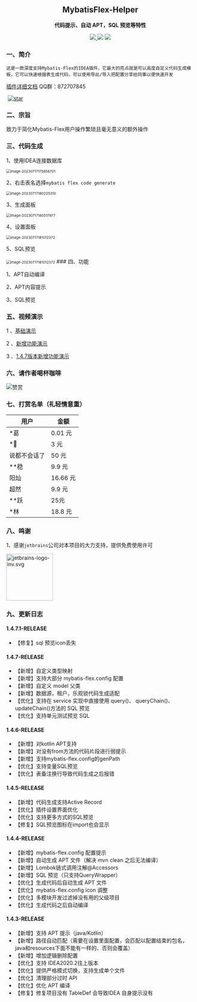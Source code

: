 
<h2 align="center">MybatisFlex-Helper</h2>

<p align="center">
	<strong>代码提示、自动 APT，SQL 预览等特性</strong>
</p>

<p align="center">
    <a href="http://www.apache.org/licenses/LICENSE-2.0.html" target="_blank">
        <img src="http://img.shields.io/:license-apache-brightgreen.svg" >
    </a>
    <a>
        <img src="https://img.shields.io/badge/JDK-1.8+-green.svg" >
    </a>
    <a>
        <img src="https://img.shields.io/badge/IDEA-2020.2+-green.svg" >
    </a>
</p>

### 一、简介

`这是一款深度支持Mybatis-Flex的IDEA插件，它最大的亮点就是可以高度自定义代码生成模板，它可以快速根据表生成代码，可以使用导出/导入把配置分享给同事以便快速开发`

[插件详细文档](http://blog.bigtian.club/guide/mybatisFlex_Helper/) 									QQ群：872707845

​																						 [![star](./docs/assets/star.svg)](https://gitee.com/djxchi/mybatis-flex-code-gen/stargazers)

### 二、宗旨

致力于简化Mybatis-Flex用户操作繁琐且毫无意义的额外操作

### 三、代码生成

1、使用IDEA连接数据库

<img src="./docs/assets/image-20230717175856701.png" alt="image-20230717175856701" style="zoom:67%;" />

2、右击表名选择`mybatis flex code generate`

<img src="./docs/assets/image-20230717180225310.png" alt="image-20230717180225310" style="zoom:67%;" />

3、生成面板

<img src="./docs/assets/image-20230717180517977.png" alt="image-20230717180517977" style="zoom:67%;" />

4、设置面板

<img src="./docs/assets/image-20230717181012372.png" alt="image-20230717181012372" style="zoom:67%;" />

5、SQL预览

<img src="./docs/assets/img.png" alt="image-20230717181012372" style="zoom:67%;" />
### 四、功能

1、APT自动编译

2、APT内容提示

3、SQL预览

### 五、视频演示

1 、[基础演示](https://www.bilibili.com/video/BV1yV411g7Yd/?vd_source=b6f434af852a6a39fcd34fc2de5cf431)

2 、[新增功能演示](https://www.bilibili.com/video/BV1hj411d7Rq/?vd_source=b6f434af852a6a39fcd34fc2de5cf431)

3 、[1.4.7版本新增功能演示](https://www.bilibili.com/video/BV1WX4y1j7VQ/)

### 六、请作者喝杯咖啡

![赞赏](./docs/assets/support.png)

### 七、打赏名单（礼轻情意重）

| 用户     | 金额      |
|--------|---------|
| *葛     | 0.01 元  |
| *🤫    | 3 元     |
| 说都不会话了 | 50 元    |
| **稳    | 9.9 元   |
| 阳灿     | 16.66 元 |
| 超然     | 9.9 元   |
| **跃     | 25元   |
| *林     | 18.8 元   |

### 八、鸣谢
1、感谢`jetbrains`公司对本项目的大力支持，提供免费使用许可

<img src="docs/assets/jetbrains.svg" alt="jetbrains-logo-inv.svg" style="height:125px;" />

### 九、更新日志

#### 1.4.7.1-RELEASE

- 【修复】sql 预览icon丢失

#### 1.4.7-RELEASE

- 【新增】自定义类型映射
- 【新增】支持大部分 mybatis-flex.config 配置
- 【新增】自定义 model 父类
- 【新增】数据源，租户，乐观锁代码生成适配
- 【优化】支持在 service 实现中直接使用 query()、 queryChain()、updateChain()方法的 SQL 预览
- 【优化】支持单元测试预览 SQL

#### 1.4.6-RELEASE

- 【新增】对kotlin APT支持
- 【新增】对没有from方法的代码片段进行弱提示
- 【新增】支持mybatis-flex.config的genPath
- 【优化】支持变量SQL预览
- 【优化】表备注换行导致代码生成之后报错

#### 1.4.5-RELEASE

- 【新增】代码生成支持Active Record
- 【优化】插件设置界面优化
- 【优化】支持更多方式的SQL预览
- 【修复】SQL预览图标在import也会显示

#### 1.4.4-RELEASE

- 【新增】mybatis-flex.config 配置提示
- 【新增】自动生成 APT 文件（解决 mvn clean 之后无法编译）
- 【新增】Lombok链式调用注解@Accessors
- 【新增】SQL 预览（只支持QueryWrapper）
- 【优化】生成代码后自动生成 APT 文件
- 【优化】mybatis-flex.config icon 调整
- 【优化】多模块开发过滤掉没有用的父级项目
- 【优化】生成代码之后自动编译

#### 1.4.3-RELEASE

- 【新增】支持 APT 提示（java/Kotlin）
- 【新增】路径自动匹配（需要在设置里面配置，会匹配以配置结束的包名，java和resources下面不能有一样的、否则会覆盖）
- 【新增】增加逻辑删除配置
- 【优化】支持 IDEA2020.2往上版本
- 【优化】提供严格模式切换，支持生成单个文件
- 【优化】清理部分过时 API
- 【优化】优化 APT 编译
- 【修复】修复项目没有 TableDef 会导致IDEA 自身提示没有
